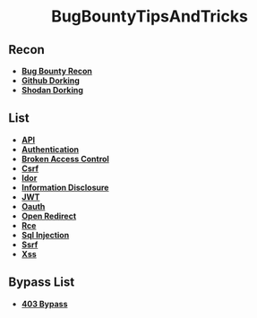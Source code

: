 <h1 align="center">BugBountyTipsAndTricks</h1>

<h2>Recon</h2>

- **[Bug Bounty Recon](https://github.com/M4ddy-4/BugBountyTipsAndTricks/blob/main/RECON.md)**
- **[Github Dorking](https://github.com/M4ddy-4/BugBountyTipsAndWriteup/blob/main/Github.md)**
- **[Shodan Dorking](https://github.com/TheLittleH4ck3r/BugBountyTipsAndWriteup/blob/main/Shodan.md)**


<h2>List</h2>

- **[API]()**
- **[Authentication](https://github.com/M4ddy-4/BugBountyTipsAndTricks/blob/main/AUTHENTICATION.md)**
- **[Broken Access Control](https://github.com/M4ddy-4/BugBountyTipsAndTricks/blob/main/BROKEN%20ACCESS%20CONTROL.md)**
- **[Csrf](https://github.com/M4ddy-4/BugBountyTipsAndTricks/blob/main/CSRF.md)**
- **[Idor](https://github.com/M4ddy-4/BugBountyTipsAndTricks/blob/main/IDOR.md)**
- **[Information Disclosure](https://github.com/M4ddy-4/BugBountyTipsAndTricks/blob/main/INFORMATION%20DISCLOSURE.md)**
- **[JWT](https://github.com/TheLittleH4ck3r/BugBountyTipsAndWriteup/blob/main/JWT.md)**
- **[Oauth](https://github.com/M4ddy-4/BugBountyTipsAndTricks/blob/main/OAUTH.md)**
- **[Open Redirect](https://github.com/M4ddy-4/BugBountyTipsAndTricks/blob/main/OPEN%20REDIRECT.md)**
- **[Rce](https://github.com/M4ddy-4/BugBountyTipsAndTricks/blob/main/RCE.md)**
- **[Sql Injection](https://github.com/M4ddy-4/BugBountyTipsAndTricks/blob/main/SQL%20INJECTION.md)**
- **[Ssrf](https://github.com/M4ddy-4/BugBountyTipsAndTricks/blob/main/SSRF.md)**
- **[Xss](https://github.com/M4ddy-4/BugBountyTipsAndTricks/blob/main/XSS.md)**



<h2>Bypass List</h2>

- **[403 Bypass](https://github.com/M4ddy-4/BugBountyTipsAndTricks/blob/main/403%20BYPASS.md)**
